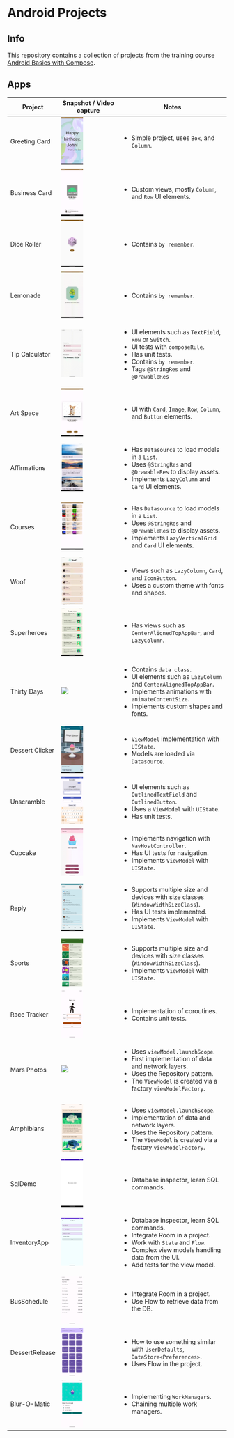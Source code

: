# Android Projects

## Info

This repository contains a collection of projects from the training course [Android Basics with Compose](https://developer.android.com/courses/android-basics-compose/course).

## Apps

| Project | Snapshot / Video capture | Notes |
| --- | --- | --- |
| Greeting Card | <img src="assets/images/Screenshot_20240904_043418.png" width="40%"></img> | <ul><li>Simple project, uses `Box`, and `Column`.</li></ul> |
| Business Card | <img src="assets/images/Screenshot_20240904_043941.png" width="40%"></img> | <ul><li>Custom views, mostly `Column`, and `Row` UI elements.</li></ul> |
| Dice Roller | <img src="assets/images/Screenshot_20240904_044309.png" width="40%"></img> | <ul><li>Contains `by remember`.</li></ul> |
| Lemonade | <img src="assets/gifs/Screen_recording_20240904_044600.gif" width="40%"></img> | <ul><li>Contains `by remember`.</li></ul> |
| Tip Calculator | <img src="assets/gifs/Screen_recording_20240904_045428.gif" width="40%"></img> | <ul><li>UI elements such as `TextField`, `Row` or `Switch`.</li><li>UI tests with `composeRule`.</li><li>Has unit tests.</li><li>Contains `by remember`.</li><li>Tags `@StringRes` and `@DrawableRes`</ul> |
| Art Space | <img src="assets/images/Screenshot_20240904_045809.png" width="40%"></img> | <ul><li>UI with `Card`, `Image`, `Row`, `Column`, and `Button` elements.</li></ul> |
| Affirmations | <img src="assets/images/Screenshot_20240904_050401.png" width="40%"></img> | <ul><li>Has `Datasource` to load models in a `List`.</li><li>Uses `@StringRes` and `@DrawableRes` to display assets.</li><li>Implements `LazyColumn` and `Card` UI elements.</ul> |
| Courses | <img src="assets/images/Screenshot_20240904_050709.png" width="40%"></img> | <ul><li>Has `Datasource` to load models in a `List`.</li><li>Uses `@StringRes` and `@DrawableRes` to display assets.</li><li>Implements `LazyVerticalGrid` and `Card` UI elements.</ul> |
| Woof | <img src="assets/gifs/Screen_recording_20240904_051204.gif" width="40%"></img> | <ul><li>Views such as `LazyColumn`, `Card`, and `IconButton`.</li><li>Uses a custom theme with fonts and shapes.</li></ul> |
| Superheroes | <img src="assets/images/Screenshot_20240904_051518.png" width="40%"></img> | <ul><li>Has views such as `CenterAlignedTopAppBar`, and `LazyColumn`.</li></ul> |
| Thirty Days | <img src="assets/gifs/Screen_recording_20240904_052027.gif" width="40%"></img> | <ul><li>Contains `data class`.</li><li>UI elements such as `LazyColumn` and `CenterAlignedTopAppBar`.</li><li>Implements animations with `animateContentSize`.</li><li>Implements custom shapes and fonts.</li></ul> |
| Dessert Clicker | <img src="assets/gifs/Screen_recording_20240904_052421.gif" width="40%"></img> | <ul><li>`ViewModel` implementation with `UIState`.</li><li>Models are loaded via `Datasource`.</li></ul> |
| Unscramble | <img src="assets/images/Screenshot_20240904_052939.png" width="40%"></img> | <ul><li>UI elements such as `OutlinedTextField` and `OutlinedButton`.</li><li>Uses a `ViewModel` with `UIState`.</li><li>Has unit tests.</li></ul> |
| Cupcake | <img src="assets/gifs/Screen_recording_20240904_053552.gif" width="40%"></img> | <ul><li>Implements navigation with `NavHostController`.</li><li>Has UI tests for navigation.</li><li>Implements `ViewModel` with `UIState`.</li></ul> |
| Reply | <img src="assets/images/Screenshot_20240904_053951.png" width="40%"></img> | <ul><li>Supports multiple size and devices with size classes (`WindowWidthSizeClass`).</li><li>Has UI tests implemented.</li><li>Implements `ViewModel` with `UIState`.</li></ul> |
| Sports | <img src="assets/images/Screenshot_20240904_054607.png" width="40%"></img> | <ul><li>Supports multiple size and devices with size classes (`WindowWidthSizeClass`).</li><li>Implements `ViewModel` with `UIState`.</li></ul> |
| Race Tracker | <img src="assets/images/Screenshot_20240904_055401.png" width="40%"></img> | <ul><li>Implementation of coroutines.</li><li>Contains unit tests.</li></ul> |
| Mars Photos | <img src="assets/images/Screenshot_20240904_055339.png" width="40%"></img> | <ul><li>Uses `viewModel.launchScope`.</li><li>First implementation of data and network layers.</li><li>Uses the Repository pattern.</li><li>The `ViewModel` is created via a factory `viewModelFactory`.</li></ul> |
| Amphibians | <img src="assets/images/Screenshot_20240911_054706.png" width="40%"></img> | <ul><li>Uses `viewModel.launchScope`.</li><li>Implementation of data and network layers.</li><li>Uses the Repository pattern.</li><li>The `ViewModel` is created via a factory `viewModelFactory`.</li></ul> |
| SqlDemo | <img src="assets/images/Screenshot_20240923_113811.png" width="40%"></img> | <ul><li>Database inspector, learn SQL commands.</li></ul> |
| InventoryApp | <img src="assets/images/Screenshot_20240923_113525.png" width="40%"></img> | <ul><li>Database inspector, learn SQL commands.</li><li>Integrate Room in a project.</li><li>Work with `State` and `Flow`.</li><li>Complex view models handling data from the UI.</li><li>Add tests for the view model.</li></ul> |
| BusSchedule | <img src="assets/images/Screenshot_20240930_044045.png" width="40%"></img> | <ul><li>Integrate Room in a project.</li><li>Use Flow to retrieve data from the DB.</li></ul> |
| DessertRelease | <img src="assets/images/Screenshot_20240930_050915.png" width="40%"></img> | <ul><li>How to use something similar with `UserDefaults`, `DataStore<Preferences>`.</li><li>Uses Flow in the project.</li></ul> |
| Blur-O-Matic | <img src="assets/images/Screenshot_20240930_062250.png" width="40%"></img> | <ul><li>Implementing `WorkManager`s.</li><li>Chaining multiple work managers.</li></ul> |
